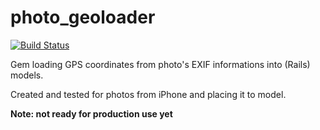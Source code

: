 photo_geoloader
===============

[![Build Status](https://travis-ci.org/aufi/photo_geoloader.png)](https://travis-ci.org/aufi/photo_geoloader)

Gem loading GPS coordinates from photo's EXIF informations into (Rails) models.

Created and tested for photos from iPhone and placing it to model.

**Note: not ready for production use yet**